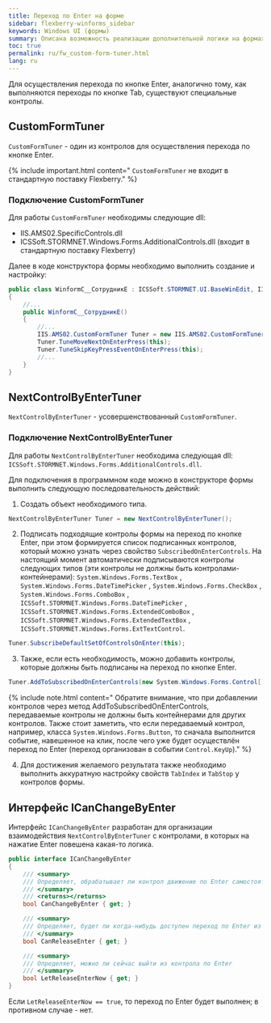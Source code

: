 ```yaml
---
title: Переход по Enter на форме
sidebar: flexberry-winforms_sidebar
keywords: Windows UI (формы)
summary: Описана возможность реализации дополнительной логики на формах, например, обработки нажатия определенных клавиш, путём создания пользовательских FormTuner-ов  
toc: true
permalink: ru/fw_custom-form-tuner.html
lang: ru
---
```


<!-- Данная статья ещё редактируется -->

Для осуществления перехода по кнопке Enter, аналогично тому, как выполняются переходы по кнопке Tab, существуют специальные контролы.

## CustomFormTuner
`CustomFormTuner` - один из контролов для осуществления перехода по кнопке Enter.

{% include important.html content="
`CustomFormTuner` не входит в стандартную поставку Flexberry." %}


### Подключение CustomFormTuner
Для работы `CustomFormTuner` необходимы следующие dll:
* IIS.AMS02.SpecificControls.dll
* ICSSoft.STORMNET.Windows.Forms.AdditionalControls.dll (входит в стандартную поставку Flexberry)

Далее в коде конструктора формы необходимо выполнить создание и настройку:

```csharp
public class WinformC__СотрудникE : ICSSoft.STORMNET.UI.BaseWinEdit, IIS.TryDOEPOnEnter.DPDIC__СотрудникE
{
	//...
	public WinformC__СотрудникE()
	{
		//...
		IIS.AMS02.CustomFormTuner Tuner = new IIS.AMS02.CustomFormTuner();
		Tuner.TuneMoveNextOnEnterPress(this);
		Tuner.TuneSkipKeyPressEventOnEnterPress(this);
		//...
	}
}
```

## NextControlByEnterTuner
`NextControlByEnterTuner` - усовершенствованный `CustomFormTuner`.

### Подключение NextControlByEnterTuner
Для работы `NextControlByEnterTuner` необходима следующая dll: `ICSSoft.STORMNET.Windows.Forms.AdditionalControls.dll`.

Для подключения в программном коде можно в конструкторе формы выполнить следующую последовательность действий: 

1) Создать объект необходимого типа.

```csharp
NextControlByEnterTuner Tuner = new NextControlByEnterTuner();
```

2) Подписать подходящие контролы формы на переход по кнопке Enter, при этом формируется список подписанных контролов, который можно узнать через свойство `SubscribedOnEnterControls`. На настоящий момент автоматически подписываются контролы следующих типов (эти контролы не должны быть контролами-контейнерами): `System.Windows.Forms.TextBox` , `System.Windows.Forms.DateTimePicker` , `System.Windows.Forms.CheckBox` , `System.Windows.Forms.ComboBox` , `ICSSoft.STORMNET.Windows.Forms.DateTimePicker` , `ICSSoft.STORMNET.Windows.Forms.ExtendedComboBox` , `ICSSoft.STORMNET.Windows.Forms.ExtendedTextBox` , `ICSSoft.STORMNET.Windows.Forms.ExtTextControl`.

```csharp
Tuner.SubscribeDefaultSetOfControlsOnEnter(this);
```

3) Также, если есть необходимость, можно добавить контролы, которые должны быть подписаны на переход по кнопке Enter.

```csharp
Tuner.AddToSubscribedOnEnterControls(new System.Windows.Forms.Control[] {lsvРезультат, btnНайти};
```

{% include note.html content="
Обратите внимание, что при добавлении контролов через метод AddToSubscribedOnEnterControls, передаваемые контролы не должны быть контейнерами для других контролов. Также стоит заметить, что если передаваемый контрол, например, класса `System.Windows.Forms.Button`, то сначала выполнится событие, навешенное на клик, после чего уже будет осуществлён переход по Enter (переход организован в событии `Control.KeyUp`)." %}


4) Для достижения желаемого результата также необходимо выполнить аккуратную настройку свойств `TabIndex` и `TabStop` у контролов формы.

## Интерфейс ICanChangeByEnter
Интерфейс `ICanChangeByEnter` разработан для организации взаимодействия `NextControlByEnterTuner` с контролами, в которых на нажатие Enter повешена какая-то логика.

```csharp
public interface ICanChangeByEnter
{
	/// <summary>
	/// Определяет, обрабатывает ли контрол движение по Enter самостоятельно
	/// </summary>
	/// <returns></returns>
	bool CanChangeByEnter { get; }

	/// <summary>
	/// Определяет, будет ли когда-нибудь доступен переход по Enter из контрола
	/// </summary>
	bool CanReleaseEnter { get; }

	/// <summary>
	/// Определяет, можно ли сейчас выйти из контрола по Enter
	/// </summary>
	bool LetReleaseEnterNow { get; }
}
```

Если `LetReleaseEnterNow == true`, то переход по Enter будет выполнен; в противном случае - нет.